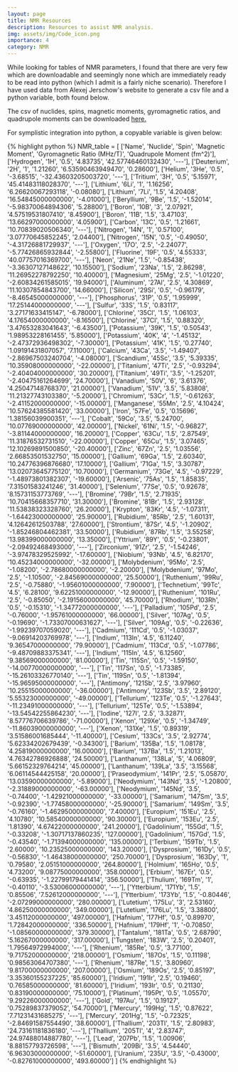 ```yaml
---
layout: page
title: NMR Resources
description: Resources to assist NMR analysis.
img: assets/img/Code_icon.png
importance: 4
category: NMR
---
```


While looking for tables of NMR parameters, I found that there are very few which are downloadable and seemingly none which are immediately ready to be read into python (which I admit is a fairly niche scenario). Therefore I have used data from Alexej Jerschow's website to generate a csv file and a python variable, both found below.

The csv of nuclides, spins, magnetic moments, gyromagnetic ratios, and quadrupole moments can be downloaded [here.](/assets/csv/Gyromagnetic_Ratios.csv)

<!-- <table>
  {% for row in site.data.Gyromagnetic_Ratios %}
    {% if forloop.first %}
    <tr>
      {% for pair in row %}
        <th>{{ pair[0] }}</th>
      {% endfor %}
    </tr>
    {% endif %}

    {% tablerow pair in row %}
      {{ pair[1] }}
    {% endtablerow %}
  {% endfor %}
</table> -->

For symplistic integration into python, a copyable variable is given below:

{% highlight python %}
NMR_table = [
    ['Name', 'Nuclide', 'Spin', 'Magnetic Moment', 'Gyromagnetic Ratio (MHz/T)', 'Quadrupole Moment (fm^2)'],
    ['Hydrogen', '1H', '0.5', '4.83735', '42.57746460132430', '---'],
    ['Deuterium', '2H', '1', '1.21260', '6.53590463949470', '0.28600'],
    ['Helium', '3He', '0.5', '-3.68515', '-32.43603205003720', '---'],
    ['Tritium', '3H', '0.5', '5.15971', '45.41483118028370', '---'],
    ['Lithium', '6Li', '1', '1.16256', '6.26620067293118', '-0.08080'],
    ['Lithium', '7Li', '1.5', '4.20408', '16.54845000000000', '-4.01000'],
    ['Beryllium', '9Be', '1.5', '-1.52014', '-5.98370064894306', '5.28800'],
    ['Boron', '10B', '3', '2.07921', '4.57519531807410', '8.45900'],
    ['Boron', '11B', '1.5', '3.47103', '13.66297000000000', '4.05900'],
    ['Carbon', '13C', '0.5', '1.21661', '10.70839020506340', '---'],
    ['Nitrogen', '14N', '1', '0.57100', '3.07770645852245', '2.04400'],
    ['Nitrogen', '15N', '0.5', '-0.49050', '-4.31726881729937', '---'],
    ['Oxygen', '17O', '2.5', '-2.24077', '-5.77426865932844', '-2.55800'],
    ['Fluorine', '19F', '0.5', '4.55333', '40.07757016369700', '---'],
    ['Neon', '21Ne', '1.5', '-0.85438', '-3.36307127148622', '10.15500'],
    ['Sodium', '23Na', '1.5', '2.86298', '11.26952278792250', '10.40000'],
    ['Magnesium', '25Mg', '2.5', '-1.01220', '-2.60834261585015', '19.94000'],
    ['Aluminum', '27Al', '2.5', '4.30869', '11.10307854843700', '14.66000'],
    ['Silicon', '29Si', '0.5', '-0.96179', '-8.46545000000000', '---'],
    ['Phosphorus', '31P', '0.5', '1.95999', '17.25144000000000', '---'],
    ['Sulfur', '33S', '1.5', '0.83117', '3.27171633415147', '-6.78000'],
    ['Chlorine', '35Cl', '1.5', '1.06103', '4.17654000000000', '-8.16500'],
    ['Chlorine', '37Cl', '1.5', '0.88320', '3.47653283041643', '-6.43500'],
    ['Potassium', '39K', '1.5', '0.50543', '1.98953228161455', '5.85000'],
    ['Potassium', '40K', '4', '-1.45132', '-2.47372936498302', '-7.30000'],
    ['Potassium', '41K', '1.5', '0.27740', '1.09191431807057', '7.11000'],
    ['Calcium', '43Ca', '3.5', '-1.49407', '-2.86967503240704', '-4.08000'],
    ['Scandium', '45Sc', '3.5', '5.39335', '10.35908000000000', '-22.00000'],
    ['Titanium', '47Ti', '2.5', '-0.93294', '-2.40404000000000', '30.20000'],
    ['Titanium', '49Ti', '3.5', '-1.25201', '-2.40475161264699', '24.70000'],
    ['Vanadium', '50V', '6', '3.61376', '4.25047148768370', '21.00000'],
    ['Vanadium', '51V', '3.5', '5.83808', '11.21327743103380', '-5.20000'],
    ['Chromium', '53Cr', '1.5', '-0.61263', '-2.41152000000000', '-15.00000'],
    ['Manganese', '55Mn', '2.5', '4.10424', '10.57624385581420', '33.00000'],
    ['Iron', '57Fe', '0.5', '0.15696', '1.38156039900351', '---'],
    ['Cobalt', '59Co', '3.5', '5.24700', '10.07769000000000', '42.00000'],
    ['Nickel', '61Ni', '1.5', '-0.96827', '-3.81144000000000', '16.20000'],
    ['Copper', '63Cu', '1.5', '2.87549', '11.31876532731510', '-22.00000'],
    ['Copper', '65Cu', '1.5', '3.07465', '12.10269891500850', '-20.40000'],
    ['Zinc', '67Zn', '2.5', '1.03556', '2.66853501532750', '15.00000'],
    ['Gallium', '69Ga', '1.5', '2.60340', '10.24776396876680', '17.10000'],
    ['Gallium', '71Ga', '1.5', '3.30787', '13.02073645775120', '10.70000'],
    ['Germanium', '73Ge', '4.5', '-0.97229', '-1.48973801382307', '-19.60000'],
    ['Arsenic', '75As', '1.5', '1.85835', '7.31501583241246', '31.40000'],
    ['Selenium', '77Se', '0.5', '0.92678', '8.15731153773769', '---'],
    ['Bromine', '79Br', '1.5', '2.71935', '10.70415668357710', '31.30000'],
    ['Bromine', '81Br', '1.5', '2.93128', '11.53838323328760', '26.20000'],
    ['Krypton', '83Kr', '4.5', '-1.07311', '-1.64423000000000', '25.90000'],
    ['Rubidium', '85Rb', '2.5', '1.60131', '4.12642612503788', '27.60000'],
    ['Strontium', '87Sr', '4.5', '-1.20902', '-1.85246804462381', '33.50000'],
    ['Rubidium', '87Rb', '1.5', '3.55258', '13.98399000000000', '13.35000'],
    ['Yttrium', '89Y', '0.5', '-0.23801', '-2.09492468493000', '---'],
    ['Zirconium', '91Zr', '2.5', '-1.54246', '-3.97478329525992', '-17.60000'],
    ['Niobium', '93Nb', '4.5', '6.82170', '10.45234000000000', '-32.00000'],
    ['Molybdenium', '95Mo', '2.5', '-1.08200', '-2.78680000000000', '-2.20000'],
    ['Molybdenium', '97Mo', '2.5', '-1.10500', '-2.84569000000000', '25.50000'],
    ['Ruthenium', '99Ru', '2.5', '-0.75880', '-1.95601000000000', '7.90000'],
    ['Technetium', '99Tc', '4.5', '6.28100', '9.62251000000000', '-12.90000'],
    ['Ruthenium', '101Ru', '2.5', '-0.85050', '-2.19156000000000', '45.70000'],
    ['Rhodium', '103Rh', '0.5', '-0.15310', '-1.34772000000000', '---'],
    ['Palladium', '105Pd', '2.5', '-0.76000', '-1.95761000000000', '66.00000'],
    ['Silver', '107Ag', '0.5', '-0.19690', '-1.73307000631627', '---'],
    ['Silver', '109Ag', '0.5', '-0.22636', '-1.99239707059020', '---'],
    ['Cadmium', '111Cd', '0.5', '-1.03037', '-9.06914203769978', '---'],
    ['Indium', '113In', '4.5', '6.11240', '9.36547000000000', '79.90000'],
    ['Cadmium', '113Cd', '0.5', '-1.07786', '-9.48709883375341', '---'],
    ['Indium', '115In', '4.5', '6.12560', '9.38569000000000', '81.00000'],
    ['Tin', '115Sn', '0.5', '-1.59150', '-14.00770000000000', '---'],
    ['Tin', '117Sn', '0.5', '-1.73385', '-15.26103326770140', '---'],
    ['Tin', '119Sn', '0.5', '-1.81394', '-15.96595000000000', '---'],
    ['Antimony', '121Sb', '2.5', '3.97960', '10.25515000000000', '-36.00000'],
    ['Antimony', '123Sb', '3.5', '2.89120', '5.55323000000000', '-49.00000'],
    ['Tellurium', '123Te', '0.5', '-1.27643', '-11.23491000000000', '---'],
    ['Tellurium', '125Te', '0.5', '-1.53894', '-13.54542255864230', '---'],
    ['Iodine', '127I', '2.5', '3.32871', '8.57776706639786', '-71.00000'],
    ['Xenon', '129Xe', '0.5', '-1.34749', '-11.86039000000000', '---'],
    ['Xenon', '131Xe', '1.5', '0.89319', '3.51586001685444', '-11.40000'],
    ['Cesium', '133Cs', '3.5', '2.92774', '5.62334202679439', '-0.34300'],
    ['Barium', '135Ba', '1.5', '1.08178', '4.25819000000000', '16.00000'],
    ['Barium', '137Ba', '1.5', '1.21013', '4.76342786926888', '24.50000'],
    ['Lanthanum', '138La', '5', '4.06809', '5.66152329764214', '45.00000'],
    ['Lanthanum', '139La', '3.5', '3.15568', '6.06114544425158', '20.00000'],
    ['Praseodymium', '141Pr', '2.5', '5.05870', '13.03590000000000', '-5.89000'],
    ['Neodymium', '143Nd', '3.5', '-1.20800', '-2.31889000000000', '-63.00000'],
    ['Neodymium', '145Nd', '3.5', '-0.74400', '-1.42921000000000', '-33.00000'],
    ['Samarium', '147Sm', '3.5', '-0.92390', '-1.77458000000000', '-25.90000'],
    ['Samarium', '149Sm', '3.5', '-0.76160', '-1.46295000000000', '7.40000'],
    ['Europium', '151Eu', '2.5', '4.10780', '10.58540000000000', '90.30000'],
    ['Europium', '153Eu', '2.5', '1.81390', '4.67422000000000', '241.20000'],
    ['Gadolinium', '155Gd', '1.5', '-0.33208', '-1.30717137860235', '127.00000'],
    ['Gadolinium', '157Gd', '1.5', '-0.43540', '-1.71394000000000', '135.00000'],
    ['Terbium', '159Tb', '1.5', '2.60000', '10.23525000000000', '143.20000'],
    ['Dysprosium', '161Dy', '0.5', '-0.56830', '-1.46438000000000', '250.70000'],
    ['Dysprosium', '163Dy', '1', '0.79580', '2.05151000000000', '264.80000'],
    ['Holmium', '165Ho', '0.5', '4.73200', '9.08775000000000', '358.00000'],
    ['Erbium', '167Er', '0.5', '-0.63935', '-1.22799179441414', '356.50000'],
    ['Thulium', '169Tm', '1', '-0.40110', '-3.53006000000000', '---'],
    ['Ytterbium', '171Yb', '1.5', '0.85506', '7.52612000000000', '---'],
    ['Ytterbium', '173Yb', '1.5', '-0.80446', '-2.07299000000000', '280.00000'],
    ['Lutetium', '175Lu', '3', '2.53160', '4.86250000000000', '349.00000'],
    ['Lutetium', '176Lu', '1.5', '3.38800', '3.45112000000000', '497.00000'],
    ['Hafnium', '177Hf', '0.5', '0.89970', '1.72842000000000', '336.50000'],
    ['Hafnium', '179Hf', '1', '-0.70850', '-1.08560000000000', '379.30000'],
    ['Tantalum', '181Ta', '0.5', '2.68790', '5.16267000000000', '317.00000'],
    ['Tungsten', '183W', '2.5', '0.20401', '1.79564972994000', '---'],
    ['Rhenium', '185Re', '0.5', '3.77100', '9.71752000000000', '218.00000'],
    ['Osmium', '187Os', '1.5', '0.11198', '0.98563064707380', '---'],
    ['Rhenium', '187Re', '1.5', '3.80960', '9.81700000000000', '207.00000'],
    ['Osmium', '189Os', '2.5', '0.85197', '3.35360155237225', '85.60000'],
    ['Iridium', '191Ir', '2.5', '0.19460', '0.76585000000000', '81.60000'],
    ['Iridium', '193Ir', '0.5', '0.21130', '0.83190000000000', '75.10000'],
    ['Platinum', '195Pt', '0.5', '1.05570', '9.29226000000000', '---'],
    ['Gold', '197Au', '1.5', '0.19127', '0.75289837379052', '54.70000'],
    ['Mercury', '199Hg', '1.5', '0.87622', '7.71231431685275', '---'],
    ['Mercury', '201Hg', '1.5', '-0.72325', '-2.84691587554490', '38.60000'],
    ['Thallium', '203Tl', '1.5', '2.80983', '24.73161181836180', '---'],
    ['Thallium', '205Tl', '4', '2.83747', '24.97488014887780', '---'],
    ['Lead', '207Pb', '1.5', '1.00906', '8.88157793726598', '---'],
    ['Bismuth', '209Bi', '3.5', '4.54440', '6.96303000000000', '-51.60000'],
    ['Uranium', '235U', '3.5', '-0.43000', '-0.82761000000000', '493.60000']
    ]
    {% endhighlight %}